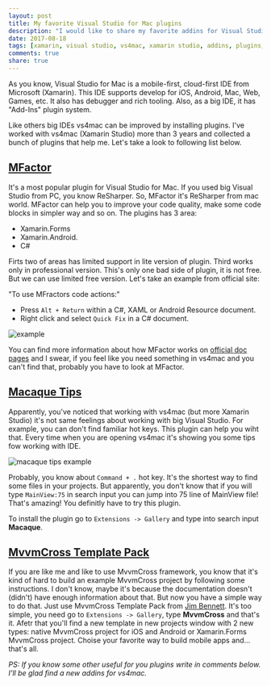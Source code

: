 ```yaml
---
layout: post
title: My favorite Visual Studio for Mac plugins
description: "I would like to share my favorite addins for Visual Studio for Mac. I'm using IDE for a long time and I collected a tools which help me do my work."
date: 2017-08-18
tags: [xamarin, visual studio, vs4mac, xamarin studio, addins, plugins, IDE]
comments: true
share: true
---
```


As you know, Visual Studio for Mac is a mobile-first, cloud-first IDE from Microsoft (Xamarin). This IDE supports develop for iOS, Android, Mac, Web, Games, etc. It also has debugger and rich tooling. Also, as a big IDE, it has "Add-Ins" plugin system.

Like others big IDEs vs4mac can be improved by installing plugins. I've worked with vs4mac (Xamarin Studio) more than 3 years and collected a bunch of plugins that help me. Let's take a look to following list below.

## [MFactor](https://www.mfractor.com)

It's a most popular plugin for Visual Studio for Mac. If you used big Visual Studio from PC, you know ReSharper. So, MFactor it's ReSharper from mac world. MFactor can help you to improve your code quality, make some code blocks in simpler way and so on. The plugins has 3 area:

- Xamarin.Forms
- Xamarin.Android.
- C#

Firts two of areas has limited support in lite version of plugin. Third works only in professional version. This's only one bad side of plugin, it is not free. But we can use limited free version.
Let's take an example from official site:

"To use MFractors code actions:"

- Press `Alt + Return` within a C#, XAML or Android Resource document.
- Right click and select `Quick Fix` in a C# document.

![example](http://docs.mfractor.com/img/code-actions/using-code-actions.gif)

You can find more information about how MFactor works on [official doc pages](http://docs.mfractor.com) and I swear, if you feel like you need something in vs4mac and you can't find that, probably you have to look at MFactor.

## [Macaque Tips](https://github.com/mhutch/MonoDevelop.Macaque)

Apparently, you've noticed that working with vs4mac (but more Xamarin Studio) it's not same feelings about working with big Visual Studio. For example, you can don't find familiar hot keys. This plugin can help you wiht that. Every time when you are opening vs4mac it's showing you some tips fow working with IDE.

![macaque tips example](http://127.0.0.1:4000/assets/images/macaque.tips.example.png)

Probably, you know about `Command + .` hot key. It's  the shortest way to find some files in your projects. But apparently, you don't know that if you will type `MainView:75` in search input you can jump into 75 line of MainView file! That's amazing! You definitly have to try this plugin.

To install the plugin go to `Extensions -> Gallery` and type into search input **Macaque**.

## [MvvmCross Template Pack](https://github.com/jimbobbennett/MvvmCross.XSAddIn)

If you are like me and like to use MvvmCross framework, you know that it's kind of hard to build an example MvvmCross project by following some instructions. I don't know, maybe it's because the documentation doesn't (didn't) have enough information about that. But now you have a simple way to do that. Just use MvvmCross Template Pack from [Jim Bennett](https://twitter.com/jimbobbennett). It's too simple, you need go to `Extensions -> Gallery`, type **MvvmCross** and that's it. Afetr that you'll find a new template in new projects window with 2 new types: native MvvmCross project for iOS and Android or Xamarin.Forms MvvmCross project. Choise your favorite way to build mobile apps and... that's all.

*PS: If you know some other useful for you plugins write in comments below. I'll be glad find a new addins for vs4mac.*